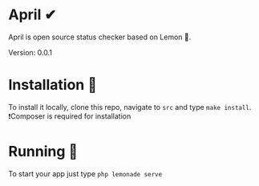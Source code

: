 # April ✔

April is open source status checker based on Lemon 🍋.
 
Version: 0.0.1

# Installation 🔌

To install it locally, clone this repo, navigate to `src` and type `make install`.\
❗Composer is required for installation

# Running 🏃

To start your app just type `php lemonade serve`
  
